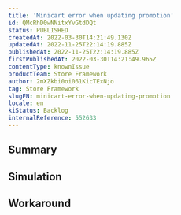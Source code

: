 ```yaml
---
title: 'Minicart error when updating promotion'
id: QMcRhD0wNNitxYvGtdDQt
status: PUBLISHED
createdAt: 2022-03-30T14:21:49.130Z
updatedAt: 2022-11-25T22:14:19.885Z
publishedAt: 2022-11-25T22:14:19.885Z
firstPublishedAt: 2022-03-30T14:21:49.965Z
contentType: knownIssue
productTeam: Store Framework
author: 2mXZkbi0oi061KicTExNjo
tag: Store Framework
slugEN: minicart-error-when-updating-promotion
locale: en
kiStatus: Backlog
internalReference: 552633
---
```


## Summary



## Simulation



## Workaround



